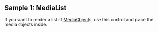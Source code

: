 ## Sample 1: MediaList

If you want to render a list of [MediaObject](/docs/controls/bootstrap/MediaObject/{branch})s, use this control and place the media objects inside.
